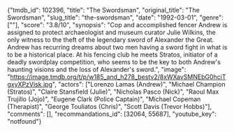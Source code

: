 {"tmdb_id": 102396, "title": "The Swordsman", "original_title": "The Swordsman", "slug_title": "the-swordsman", "date": "1992-03-01", "genre": [""], "score": "3.8/10", "synopsis": "Cop and accomplished fencer Andrew is assigned to protect archaeologist and museum curator Julie Wilkins, the only witness to the theft of the legendary sword of Alexander the Great. Andrew has recurring dreams about two men having a sword fight in what is to be a historical place. At his fencing club he meets Stratos, initiator of a deadly swordplay competition, who seems to be the key to both Andrew's haunting visions and the loss of Alexander's sword.", "image": "https://image.tmdb.org/t/p/w185_and_h278_bestv2/8xWXavSMNEbG0hciTgxyXPzVisk.jpg", "actors": ["Lorenzo Lamas (Andrew)", "Michael Champion (Stratos)", "Claire Stansfield (Julie)", "Nicholas Pasco (Nick)", "Raoul Max Trujillo (Jojo)", "Eugene Clark (Police Captain)", "Michael Copeman (Therapist)", "George Touliatos (Chris)", "Scott Davis (Trevor Hobbs)"], "comments": [], "recommandations_id": [32064, 55687], "youtube_key": "notfound"}